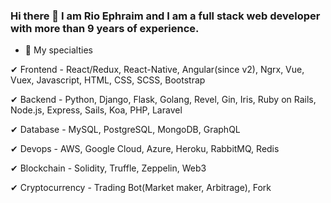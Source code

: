 ### Hi there 👋 I am Rio Ephraim and I am a full stack web developer with more than 9 years of experience.

<!--
**rebmxict/rebmxict** is a ✨ _special_ ✨ repository because its `README.md` (this file) appears on your GitHub profile.

Here are some ideas to get you started:
-->

- 🔭 My specialties

✔ Frontend - React/Redux, React-Native, Angular(since v2), Ngrx, Vue, Vuex, Javascript, HTML, CSS, SCSS, Bootstrap

✔ Backend - Python, Django, Flask, Golang, Revel, Gin, Iris, Ruby on Rails, Node.js, Express, Sails, Koa, PHP, Laravel

✔ Database - MySQL, PostgreSQL, MongoDB, GraphQL

✔ Devops - AWS, Google Cloud, Azure, Heroku, RabbitMQ, Redis

✔ Blockchain - Solidity, Truffle, Zeppelin, Web3

✔ Cryptocurrency - Trading Bot(Market maker, Arbitrage), Fork

